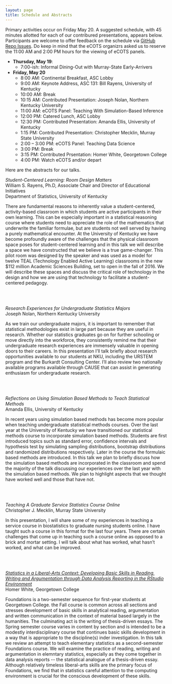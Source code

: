 ```yaml
---
layout: page
title: Schedule and Abstracts
---
```


<p class="message">
  Primary activities occur on Friday May 20.  A suggested schedule, with 45 minutes allotted for each of our contribured presentations, appears below.  Participants are welcome to offer feedback on the schedule via <a href="{{ site.github.repo }}/issues">GitHub Repo Issues</a>.  Do keep in mind that the eCOTS organizrs asked us to reserve the 11:00 AM and 2:00 PM hours for the viewing of eCOTS panels.
</p>

* **Thursday, May 19**:  
    * 7:00-ish: Informal Dining-Out with Murray-State Early-Arrivers
* **Friday, May 20**
    * 8:00 AM:  Continental Breakfast, ASC Lobby
    * 9:00 AM:  Keynote Address, ASC 131:  Bill Rayens, University of Kentucky
    * 10:00 AM:  Break
    * 10:15 AM: Contributed Presentation:  Joseph Nolan, Northern Kentucky University
    * 11:00 AM:  eCOTS Panel:  Teaching With Simulation-Based Inference
    * 12:00 PM:  Catered Lunch, ASC Lobby
    * 12:30 PM:  Contributed Presentation:  Amanda Ellis, University of Kentucky
    * 1:15 PM:  Contributed Presentation:  Christopher Mecklin, Murray State University
    * 2:00 – 3:00 PM:  eCOTS Panel:  Teaching Data Science
    * 3:00 PM: Break
    * 3:15 PM:  Contributed Prsentation:  Homer White, Georgetown College
    * 4:00 PM:  Watch eCOTS and/or depart
    
<p class = "message">Here are the abstracts for our talks.</p>

*Student-Centered Learning:  Room Design Matters*<br>
William S. Rayens, Ph.D, Associate Chair and Director of Educational Initiatives<br>
Department of Statistics, University of Kentucky
 
There are fundamental reasons to inherently value a student-centered, activity-based classroom in which students are active participants in their own learning.  This can be especially important in a statistical reasoning course where students need to appreciate the role of the mathematics that underwrite the familiar formulae, but are students not well served by having a purely mathematical encounter.  At the University of Kentucky we have become profoundly aware of the challenges that the physical classroom space poses for student-centered learning and in this talk we will describe a space we have constructed that we believe is a true game-changer.   This pilot room was designed by the speaker and was used as a model for twelve TEAL (Technology Enabled Active Learning) classrooms in the new $112 million Academic Sciences Building, set to open in the fall of 2016.  We will describe these spaces and discuss the critical role of technology in the design and how we are using that technology to facilitate a student-centered pedagogy.

<br><br>

*Research Experiences for Undergraduate Statistics Majors*<br>
Joseph Nolan, Northern Kentucky University

As we train our undergraduate majors, it is important to remember that statistical methodologies exist in large part because they are useful in research. Whether our statistics graduates go on for further schooling or move directly into the workforce, they consistently remind me that their undergraduate research experiences are immensely valuable in opening doors to their careers. In this presentation I’ll talk briefly about research opportunities available to our students at NKU, including the URSTEM program and the Burkardt Consulting Center. I’ll also review two nationally available programs available through CAUSE that can assist in generating enthusiasm for undergraduate research.

<br><br>

*Reflections on Using Simulation Based Methods to Teach Statistical Methods*<br>
Amanda Ellis, University of Kentucky

In recent years using simulation based methods has become more popular when teaching undergraduate statistical methods courses. Over the last year at the University of Kentucky we have transitioned our statistical methods course to incorporate simulation based methods. Students are first introduced topics such as standard error, confidence intervals and hypothesis test by simulating sampling distributions, bootstrap distributions and randomized distributions respectively. Later in the course the formulaic based methods are introduced. In this talk we plan to briefly discuss how the simulation based methods are incorporated in the classroom and spend the majority of the talk discussing our experiences over the last year with the simulation based methods. We plan to highlight aspects that we thought have worked well and those that have not.

<br><br>

*Teaching A Graduate Service Statistics Course Online*<br>
Christopher J. Mecklin, Murray State University
 
In this presentation, I will share some of my experiences in teaching a service course in biostatistics to graduate nursing students online.  I have taught such a course in this format for the last four years.  There are certain challenges that come up in teaching such a course online as opposed to a brick and mortar setting.  I will talk about what has worked, what hasn’t worked, and what can be improved. 

<br><br>


<a href = "talks/ecots16ky_Homer_White.html" target = "_blank"><em>Statistics in a Liberal-Arts Context:  Developing Basic Skills in Reading, Writing and Argumentation through Data Analysis Reporting in the RStudio Environment</em></a><br>
Homer White, Georgetown College

Foundations is a two-semester sequence for first-year students at Georgetown College.  the Fall course is common across all sections and stresses development of basic skills in analytical reading, argumentation and written communication in the context of material based largely in the humanities.  The culminating act is the writing of thesis-driven essays.  The Spring semester course varies in content by section and is intended to be a modestly interdisciplinary course that continues basic skills development in a way that is appropriate to the discipline(s) inder investigation.  In this talk we review an attempt to teach elementary statistics as a second-semester Foundations course.  We will examine the practice of reading, writing and argumentation in elemntary statistics, especially as they come together in data analysis reports -- the statistical analogue of a thesis-driven essay.  Although relatively timeless liberal-arts skills are the primary focus of Foundations, we find that in statistics careful attention to the computing environment is crucial for the conscious development of these skills.
